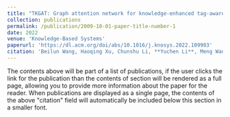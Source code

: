 ```yaml
---
title: "TKGAT: Graph attention network for knowledge-enhanced tag-aware recommendation system"
collection: publications
permalink: /publication/2009-10-01-paper-title-number-1
date: 2022
venue: 'Knowledge-Based Systems'
paperurl: 'https://dl.acm.org/doi/abs/10.1016/j.knosys.2022.109903'
citation: 'Beilun Wang, Haoqing Xu, Chunshu Li, **Yuchen Li**, Meng Wang'
---
```


The contents above will be part of a list of publications, if the user clicks the link for the publication than the contents of section will be rendered as a full page, allowing you to provide more information about the paper for the reader. When publications are displayed as a single page, the contents of the above "citation" field will automatically be included below this section in a smaller font.
